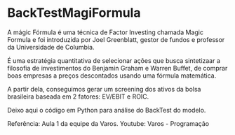 # BackTestMagiFormula

A mágic Fórmula é uma técnica de Factor Investing chamada Magic Formula e foi introduzida por Joel Greenblatt, gestor de fundos e professor da Universidade de Columbia.

É uma estratégia quantitativa de selecionar ações que busca sintetizaar a filosofia de investimentos do Benjamin Graham e Warren Buffet, de comprar boas empresas a preços descontados usando uma fórmula matemática.

A partir dela, conseguimos gerar um screening dos ativos da bolsa brasileira baseada em 2 fatores: EV/EBIT e ROIC.

Deixo aqui o código em Python para análise do BackTest do modelo.

Referência: Aula 1 da equipe da Varos.
Youtube: Varos - Programação
